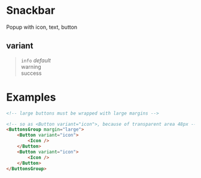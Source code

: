 # Snackbar

Popup with icon, text, button


## variant
> `info` *default*  
> warning  
> success


# Examples
```html
<!-- large buttons must be wrapped with large margins -->

<!-- so as <Button variant="icon">, because of transparent area 48px -->
<ButtonsGroup margin="large">
    <Button variant="icon">
        <Icon />
    </Button>
    <Button variant="icon">
        <Icon />
    </Button>
</ButtonsGroup>

```